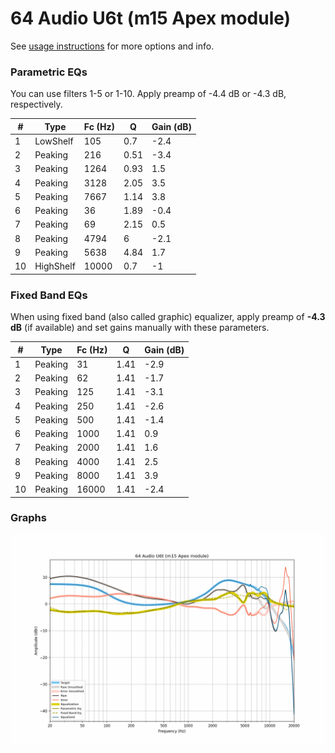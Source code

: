 # 64 Audio U6t (m15 Apex module)
See [usage instructions](https://github.com/jaakkopasanen/AutoEq#usage) for more options and info.

### Parametric EQs
You can use filters 1-5 or 1-10. Apply preamp of -4.4 dB or -4.3 dB, respectively.

|   # | Type      |   Fc (Hz) |    Q |   Gain (dB) |
|-----|-----------|-----------|------|-------------|
|   1 | LowShelf  |       105 | 0.7  |        -2.4 |
|   2 | Peaking   |       216 | 0.51 |        -3.4 |
|   3 | Peaking   |      1264 | 0.93 |         1.5 |
|   4 | Peaking   |      3128 | 2.05 |         3.5 |
|   5 | Peaking   |      7667 | 1.14 |         3.8 |
|   6 | Peaking   |        36 | 1.89 |        -0.4 |
|   7 | Peaking   |        69 | 2.15 |         0.5 |
|   8 | Peaking   |      4794 | 6    |        -2.1 |
|   9 | Peaking   |      5638 | 4.84 |         1.7 |
|  10 | HighShelf |     10000 | 0.7  |        -1   |

### Fixed Band EQs
When using fixed band (also called graphic) equalizer, apply preamp of **-4.3 dB** (if available) and set gains manually with these parameters.

|   # | Type    |   Fc (Hz) |    Q |   Gain (dB) |
|-----|---------|-----------|------|-------------|
|   1 | Peaking |        31 | 1.41 |        -2.9 |
|   2 | Peaking |        62 | 1.41 |        -1.7 |
|   3 | Peaking |       125 | 1.41 |        -3.1 |
|   4 | Peaking |       250 | 1.41 |        -2.6 |
|   5 | Peaking |       500 | 1.41 |        -1.4 |
|   6 | Peaking |      1000 | 1.41 |         0.9 |
|   7 | Peaking |      2000 | 1.41 |         1.6 |
|   8 | Peaking |      4000 | 1.41 |         2.5 |
|   9 | Peaking |      8000 | 1.41 |         3.9 |
|  10 | Peaking |     16000 | 1.41 |        -2.4 |

### Graphs
![](./64%20Audio%20U6t%20(m15%20Apex%20module).png)

